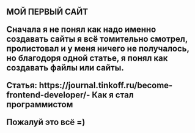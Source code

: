 <h2>МОЙ ПЕРВЫЙ САЙТ<h>
                      
<p> Сначала я не понял как надо именно создавать сайты я всё томительно смотрел, пролистовал и у меня ничего не получалось, но благодоря одной статье, я понял как создавать файлы или сайты.<p>
  <p><strong>Статья: https://journal.tinkoff.ru/become-frontend-developer/- Как я стал программистом<strong>  
    <p>Пожалуй это всё =)<p>
